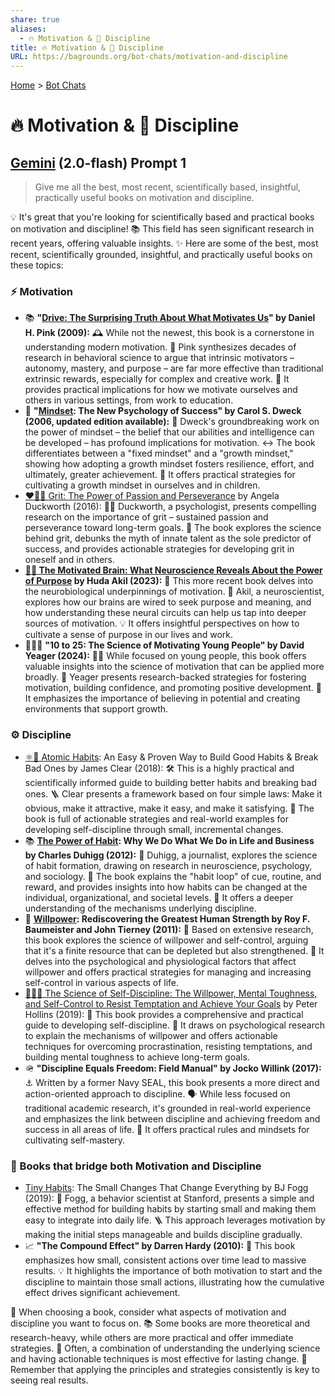 ```yaml
---
share: true
aliases:
  - 🔥 Motivation & 🧘 Discipline
title: 🔥 Motivation & 🧘 Discipline
URL: https://bagrounds.org/bot-chats/motivation-and-discipline
---
```

[Home](../index.md) > [Bot Chats](./index.md)  
# 🔥 Motivation & 🧘 Discipline  
## [Gemini](../software/gemini.md) (2.0-flash) Prompt 1  
> Give me all the best, most recent, scientifically based, insightful, practically useful books on motivation and discipline.  
  
💡 It's great that you're looking for scientifically based and practical books on motivation and discipline! 📚 This field has seen significant research in recent years, offering valuable insights. ✨ Here are some of the best, most recent, scientifically grounded, insightful, and practically useful books on these topics:  
  
### ⚡️ Motivation  
  
* 📚 **"[Drive: The Surprising Truth About What Motivates Us](../books/drive-the-surprising-truth-about-what-motivates-us.md)" by Daniel H. Pink (2009):** 🕰️ While not the newest, this book is a cornerstone in understanding modern motivation. 🧪 Pink synthesizes decades of research in behavioral science to argue that intrinsic motivators – autonomy, mastery, and purpose – are far more effective than traditional extrinsic rewards, especially for complex and creative work. 💼 It provides practical implications for how we motivate ourselves and others in various settings, from work to education.  
* 🧠 **"[Mindset](../books/mindset.md): The New Psychology of Success" by Carol S. Dweck (2006, updated edition available):** 🌟 Dweck's groundbreaking work on the power of mindset – the belief that our abilities and intelligence can be developed – has profound implications for motivation. ↔️ The book differentiates between a "fixed mindset" and a "growth mindset," showing how adopting a growth mindset fosters resilience, effort, and ultimately, greater achievement. 🌱 It offers practical strategies for cultivating a growth mindset in ourselves and in children.  
* [❤️‍🔥💪 Grit: The Power of Passion and Perseverance](../books/grit-the-power-of-passion-and-perseverance.md) by Angela Duckworth (2016): 👩‍🔬 Duckworth, a psychologist, presents compelling research on the importance of grit – sustained passion and perseverance toward long-term goals. 🔬 The book explores the science behind grit, debunks the myth of innate talent as the sole predictor of success, and provides actionable strategies for developing grit in oneself and in others.  
* **[🎯🧠 The Motivated Brain: What Neuroscience Reveals About the Power of Purpose](../books/the-motivated-brain-what-neuroscience-reveals-about-the-power-of-purpose.md) by Huda Akil (2023):** 🧠 This more recent book delves into the neurobiological underpinnings of motivation. 🔬 Akil, a neuroscientist, explores how our brains are wired to seek purpose and meaning, and how understanding these neural circuits can help us tap into deeper sources of motivation. 💡 It offers insightful perspectives on how to cultivate a sense of purpose in our lives and work.  
* 🧑‍🤝‍🧑 **"10 to 25: The Science of Motivating Young People" by David Yeager (2024):** 🧑‍🏫 While focused on young people, this book offers valuable insights into the science of motivation that can be applied more broadly. 🧪 Yeager presents research-backed strategies for fostering motivation, building confidence, and promoting positive development. 🌟 It emphasizes the importance of believing in potential and creating environments that support growth.  
  
### ⚙️ Discipline  
  
* [⚛️🔄 Atomic Habits](../books/atomic-habits.md): An Easy & Proven Way to Build Good Habits & Break Bad Ones by James Clear (2018): 🛠️ This is a highly practical and scientifically informed guide to building better habits and breaking bad ones. 🪜 Clear presents a framework based on four simple laws: Make it obvious, make it attractive, make it easy, and make it satisfying. 📝 The book is full of actionable strategies and real-world examples for developing self-discipline through small, incremental changes.  
* 📚 **[The Power of Habit](../books/the-power-of-habit.md): Why We Do What We Do in Life and Business by Charles Duhigg (2012):** 📰 Duhigg, a journalist, explores the science of habit formation, drawing on research in neuroscience, psychology, and sociology. 🔁 The book explains the "habit loop" of cue, routine, and reward, and provides insights into how habits can be changed at the individual, organizational, and societal levels. 🧠 It offers a deeper understanding of the mechanisms underlying discipline.  
* 💪 **[Willpower](../books/willpower.md): Rediscovering the Greatest Human Strength by Roy F. Baumeister and John Tierney (2011):** 🧠 Based on extensive research, this book explores the science of willpower and self-control, arguing that it's a finite resource that can be depleted but also strengthened. 🧠 It delves into the psychological and physiological factors that affect willpower and offers practical strategies for managing and increasing self-control in various aspects of life.  
* [💪🎯🔬 The Science of Self-Discipline: The Willpower, Mental Toughness, and Self-Control to Resist Temptation and Achieve Your Goals](../books/the-science-of-self-discipline-the-willpower-mental-toughness-and-self-control-to-resist-temptation-and-achieve-your-goals.md) by Peter Hollins (2019): 📖 This book provides a comprehensive and practical guide to developing self-discipline. 🧪 It draws on psychological research to explain the mechanisms of willpower and offers actionable techniques for overcoming procrastination, resisting temptations, and building mental toughness to achieve long-term goals.  
* 🪖 **"Discipline Equals Freedom: Field Manual" by Jocko Willink (2017):** ⚓️ Written by a former Navy SEAL, this book presents a more direct and action-oriented approach to discipline. 🗣️ While less focused on traditional academic research, it's grounded in real-world experience and emphasizes the link between discipline and achieving freedom and success in all areas of life. 📜 It offers practical rules and mindsets for cultivating self-mastery.  
  
### 🤝 Books that bridge both Motivation and Discipline  
  
* [Tiny Habits](../books/tiny-habits.md): The Small Changes That Change Everything by BJ Fogg (2019): 🔬 Fogg, a behavior scientist at Stanford, presents a simple and effective method for building habits by starting small and making them easy to integrate into daily life. 🪜 This approach leverages motivation by making the initial steps manageable and builds discipline gradually.  
* 📈 **"The Compound Effect" by Darren Hardy (2010):** 🚀 This book emphasizes how small, consistent actions over time lead to massive results. 💡 It highlights the importance of both motivation to start and the discipline to maintain those small actions, illustrating how the cumulative effect drives significant achievement.  
  
🤔 When choosing a book, consider what aspects of motivation and discipline you want to focus on. 📚 Some books are more theoretical and research-heavy, while others are more practical and offer immediate strategies. 🤝 Often, a combination of understanding the underlying science and having actionable techniques is most effective for lasting change. 🔑 Remember that applying the principles and strategies consistently is key to seeing real results.  
